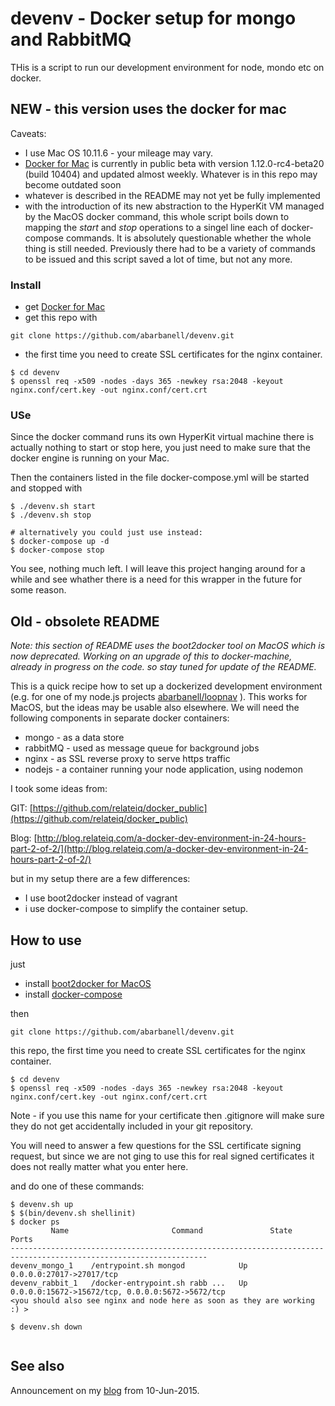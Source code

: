 # devenv - Docker setup for mongo and RabbitMQ

THis is a script to run our development environment for node, mondo etc on docker. 

## NEW - this version uses the docker for mac

Caveats: 

- I use Mac OS 10.11.6 - your mileage may vary.
- [Docker for Mac](https://docs.docker.com/docker-for-mac/) is currently in public beta with version 1.12.0-rc4-beta20 (build 10404) and updated almost weekly. Whatever is in this repo may become outdated soon
- whatever is described in the README may not yet be fully implemented
- with the introduction of its new abstraction to the HyperKit VM managed by the MacOS docker command, this whole script boils down to mapping the _start_ and _stop_ operations to a singel line each of docker-compose commands. It is absolutely questionable whether the whole thing is still needed. Previously there had to be a variety of commands to be issued and this script saved a lot of time, but not any more.

### Install

- get [Docker for Mac](https://docs.docker.com/docker-for-mac/)
- get this repo with 

```
git clone https://github.com/abarbanell/devenv.git
```

- the first time you need to create SSL certificates for the nginx container.
 
```
$ cd devenv
$ openssl req -x509 -nodes -days 365 -newkey rsa:2048 -keyout nginx.conf/cert.key -out nginx.conf/cert.crt
```

### USe

Since the docker command runs its own HyperKit virtual machine there is actually nothing to start or stop here, you just need to make sure that the docker 
engine is running on your Mac. 

Then the containers listed in the file docker-compose.yml will be started and stopped with 

```
$ ./devenv.sh start
$ ./devenv.sh stop

# alternatively you could just use instead: 
$ docker-compose up -d
$ docker-compose stop
```

You see, nothing much left. I will leave this project hanging around for a while and see whather there is a need for this wrapper in the future for some reason.


## Old - obsolete README

*Note: this section of README uses the boot2docker tool on MacOS which is now deprecated. Working on an upgrade of this to docker-machine, already in progress on the code. so stay tuned for update of the README.*

This is a quick recipe how to set up a dockerized development environment 
(e.g. for one of my node.js projects
[abarbanell/loopnav](https://github.com/abarbanell/loopnav) ).  This
works for MacOS, but the ideas may be usable also elsewhere.  We
will need the following components in separate docker containers:

- mongo - as a data store
- rabbitMQ - used as message queue for background jobs
- nginx - as SSL reverse proxy to serve https traffic
- nodejs - a container running your node application, using nodemon

I took some ideas from:

GIT: [https://github.com/relateiq/docker_public](https://github.com/relateiq/docker_public)

Blog: [http://blog.relateiq.com/a-docker-dev-environment-in-24-hours-part-2-of-2/](http://blog.relateiq.com/a-docker-dev-environment-in-24-hours-part-2-of-2/)

but in my setup there are  a few differences: 
- I use boot2docker instead of vagrant
- i use docker-compose to simplify the container setup.

## How to use

just

- install [boot2docker for MacOS](https://docs.docker.com/installation/mac/) 
- install [docker-compose](https://docs.docker.com/compose/install/)


then


```
git clone https://github.com/abarbanell/devenv.git
```

this repo, the first time you need to create SSL certificates for
the nginx container.

```
$ cd devenv
$ openssl req -x509 -nodes -days 365 -newkey rsa:2048 -keyout nginx.conf/cert.key -out nginx.conf/cert.crt
```

Note - if you use this name for your certificate then .gitignore
will make sure they do not get accidentally included in your git
repository.

You will need to answer a few   questions for the SSL certificate
signing request, but since we are not ging to use this for real
signed certificates it does not really matter what you enter here.

and do one of these commands: 

```
$ devenv.sh up
$ $(bin/devenv.sh shellinit)
$ docker ps
         Name                       Command               State                        Ports                       
------------------------------------------------------------------------------------------------------------------
devenv_mongo_1    /entrypoint.sh mongod            Up      0.0.0.0:27017->27017/tcp                         
devenv_rabbit_1   /docker-entrypoint.sh rabb ...   Up      0.0.0.0:15672->15672/tcp, 0.0.0.0:5672->5672/tcp 
<you should also see nginx and node here as soon as they are working :) >

$ devenv.sh down


```

## See also

Announcement on my
[blog](http://blog.abarbanell.de/linux/2015/06/10/devenv---docker-setup-for-mongo-and-rabbitmq/?utm_source=github&utm_medium=link&utm_campaign=d-2015-06-11)
from 10-Jun-2015.

